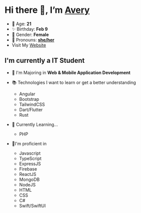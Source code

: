 # Hi there 👋, I’m [Avery][website]

- 🌸 Age: **21**
- ✨ Birthday: **Feb 9**
- 🎨 Gender: **Female**
- 🌈 Pronouns: **[she/her][pronouns]**
- Visit My [Website][website]

## I'm currently a IT Student

- 📌 I'm Majoring in **Web & Mobile Application Development**
- 📚 Technologies I want to learn or get a better understanding

  - Angular
  - Bootstrap
  - TailwindCSS
  - Dart/Flutter
  - Rust
 
- 🏫 Currently Learning...

  - PHP

- 🎉I'm proficient in

  - Javascript
  - TypeScript
  - ExpressJS
  - Firebase
  - ReactJS
  - MongoDB
  - NodeJS
  - HTML
  - CSS
  - C#
  - Swift/SwiftUI

[//]: <> (Links)

[wakatime-profile]: https://wakatime.com/@Averyyyyyyyy
[pronouns-definitions]: https://en.pronouns.page/she/her
[pronouns]: https://en.pronouns.page/she
[website]: https://avarose.dev/
[alexandres-badge-repo]: https://github.com/alexandresanlim/Badges4-README.md-Profile
